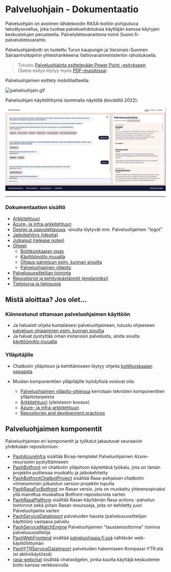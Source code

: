 # Palveluohjain - Dokumentaatio <!-- omit in toc -->

Palveluohjain on avoimen lähdekoodin RASA-bottiin pohjautuva tekoälysovellus, joka tuottaa palveluehdotuksia käyttäjän kanssa käytyjen keskustelujen perusteella. Palvelutietovarantona toimii Suomi.fi-palvelutietovaranto.

Palveluohjainbotti on tuotettu Turun kaupungin ja Varsinais-Suomen Sairaanhoitopiirin yhteishankkeena Valtiovarainministeriön rahoituksella.

> Tutustu [Palveluohjainta esittelevään Power Point -esitykseen](/.attachments/bottiesittely.pptx). <br>
> (Sama esitys löytyy myös [PDF-muodossa](/.attachments/bottiesittely.pdf)).

Palveluohjaimen esittely mobiililaitteella:

![palveluohjain.gif](.attachments/palveluohjain.gif)

Palveluohjain käyttöliittymä isommalla näytöllä (_keväällä 2022_):

![palveluohjain-verkkopalvelu.png](.attachments/palveluohjain-verkkopalvelu.png)

---

### Dokumentaation sisältö

- [Arkkitehtuuri](arkkitehtuuri.md)
- [Azure- ja infra-arkkitehtuuri](azure-arkkitehtuuri.md)
- [Design ja saavutettavuus](design-ja-saavutettavuus.md) -sivulta löytyvät mm. Palveluohjaimen "logot"
- [Jatkokehitys (ideoita)](/jatkokehitys/README.md)
- [Julkaisut (release notes)](julkaisut-release-notes.md)
- [Ohjeet](ohjeet/README.md)
  - [Bottikuiskaajan opas](ohjeet/bottikuiskaajan-opas.md)
  - [Käyttöönotto muualla](ohjeet/kayttoonotto-muualla.md)
  - [Ohjaus palveluun esim. kunnan sivuilta](ohjeet/palveluun-linkitys.md)
  - [Palveluohjaimen ylläpito](ohjeet/yllapito.md)
- [Palvelusuosittelijan toiminta](palvelusuosittelijan-toiminta/README.md)
- [Repositoriot ja kehityskäytännöt (englanniksi)](repositories-and-dev-practices.md)
- [Tietoturva ja tietosuoja](tietoturva-ja-tietosuoja.md)

## Mistä aloittaa? Jos olet...

### Kiinnostunut ottamaan palveluohjaimen käyttöön

- Ja haluaisit ohjata kuntalaisesi palveluohjaimeen, tutustu ohjeeseen [palveluun ohjaaminen esim. kunnan sivuilta](ohjeet/palveluun-linkitys.md)
- Ja haluat pystyttää oman instanssin palvelusta, aloita sivulta [käyttöönotto muualla](ohjeet/kayttoonotto-muualla.md)

### Ylläpitäjille

- Chatbotin ylläpitoon ja kehittämiseen löytyy ohjeita [bottikuiskaajan oppaasta](ohjeet/bottikuiskaajan-opas.md)

- Muiden komponenttien ylläpitäjille hyödyllisiä voisivat olla:
  - [Palveluohjaimen ylläpito-ohjeissa](ohjeet/yllapito.md) kerrotaan teknisten komponenttien ylläpitotarpeista
  - [Arkkitehtuuri](arkkitehtuuri.md) (yleistason kuvaus)
  - [Azure- ja infra-arkkitehtuuri](azure-arkkitehtuuri.md)
  - [Repositories and development practices](/repositories-and-dev-practices.md)

## Palveluohjaimen komponentit

Palveluohjaimen eri komponentit ja työkalut jakautuvat seuraaviin yhdeksään repositorioon:

- [PaohAzureInfra](https://github.com/City-of-Turku/PaohAzureInfra) sisältää Bicep-templatet Palveluohjaimen Azure-resurssien pystyttämiseen
- [PaohBotfront](https://github.com/City-of-Turku/PaohBotfront) on chatbotin ylläpitoon käytettävä työkalu, jota on tämän projektin puitteissa muokattu ja jatkokehitetty
- [PaohBotfrontChatbotProject](https://github.com/City-of-Turku/PaohBotfrontChatbotProject) sisältää Rasa-pohjaisen chatbotin viimeisimmän julkaistun version projektin lopulta
- [PaohRasaForBotfront](https://github.com/City-of-Turku/PaohRasaForBotfront) on Rasan versio, jota on muokattu yhteensopivaksi yllä mainittua muokattua Botfront-repositoriota varten
- [PaohRasaPlatform](https://github.com/City-of-Turku/PaohRasaPlatform) sisältää Rasan käyttämän Rasa actions -palvelun toiminnot sekä joitain Rasan resursseja, joita on kehitetty juuri Palveluohjainta varten
- [PaohServiceDataImport](https://github.com/City-of-Turku/PaohServiceDataImport) palveluiden hausta (palvelusuosittelijan käyttöön) vastaava palvelu
- [PaohServiceMatchEngine](https://github.com/City-of-Turku/PaohServiceMatchEngine) Palveluohjaimen "taustamoottorina" toimiva palvelusuosittelija
- [PaohWebFrontend](https://github.com/City-of-Turku/PaohWebFrontend) sisältää [palveluohjaaja.fi:ssä](https://palveluohjaaja.fi) nähtävän web-käyttöliittymän
- [PaohYTRServiceDataImport](https://github.com/City-of-Turku/PaohYTRServiceDataImport) palveluiden hakemiseen Kompassi-YTR:stä (ei aktiivikäytössä)
- [rasa-webchat](https://github.com/City-of-Turku/rasa-webchat) sisältää chatwidgetin, jonka kautta käyttäjä keskustelee botin kanssa verkkosivulla
